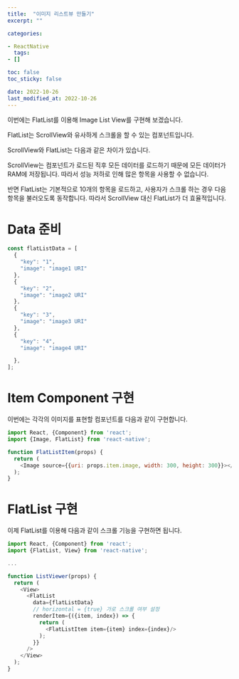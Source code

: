 ```yaml
---
title:  "이미지 리스트뷰 만들기"
excerpt: ""

categories:

- ReactNative
  tags:
- []

toc: false
toc_sticky: false

date: 2022-10-26
last_modified_at: 2022-10-26
---
```


이번에는 FlatList를 이용해 Image List View를 구현해 보겠습니다.

FlatList는 ScrollView와 유사하게 스크롤을 할 수 있는 컴포넌트입니다.

ScrollView와 FlatList는 다음과 같은 차이가 있습니다.

ScrollView는 컴포넌트가 로드된 직후 모든 데이터를 로드하기 때문에 모든 데이터가 RAM에 저장됩니다. 따라서 성능 저하로 인해 많은 항목을 사용할 수 없습니다.

반면 FlatList는 기본적으로 10개의 항목을 로드하고, 사용자가 스크롤 하는 경우 다음 항목을 불러오도록 동작합니다. 따라서 ScrollView 대신 FlatList가 더 효율적입니다.

# Data 준비

```javascript
const flatListData = [
  {
    "key": "1",
    "image": "image1 URI"
  },
  {
    "key": "2",
    "image": "image2 URI"
  },
  {
    "key": "3",
    "image": "image3 URI"
  },
  {
    "key": "4",
    "image": "image4 URI"

  },
];

```

# Item Component 구현

이번에는 각각의 이미지를 표현할 컴포넌트를 다음과 같이 구현합니다.

```javascript
import React, {Component} from 'react';
import {Image, FlatList} from 'react-native';

function FlatListItem(props) {
  return (
    <Image source={{uri: props.item.image, width: 300, height: 300}}></Image>
  );
}
```

# FlatList 구현

이제 FlatList를 이용해 다음과 같이 스크롤 기능을 구현하면 됩니다.

```javascript
import React, {Component} from 'react';
import {FlatList, View} from 'react-native';

...

function ListViewer(props) {
  return (
    <View>
      <FlatList
        data={flatListData}
        // horizontal = {true} 가로 스크롤 여부 설정
        renderItem={({item, index}) => {
          return (
            <FlatListItem item={item} index={index}/>
          );
        }}
      />
    </View>
  );
}
```